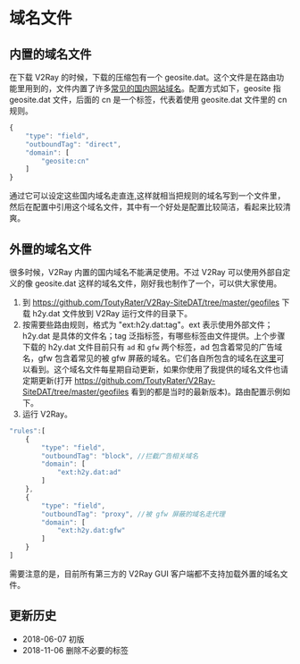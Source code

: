 # 域名文件

## 内置的域名文件
在下载 V2Ray 的时候，下载的压缩包有一个 geosite.dat。这个文件是在路由功能里用到的，文件内置了许多[常见的国内网站域名](https://github.com/v2ray/ext/blob/master/tools/geosites/cn.go)。配置方式如下，geosite 指 geosite.dat 文件，后面的 cn 是一个标签，代表着使用 geosite.dat 文件里的 cn 规则。
```javascript
{
    "type": "field",
    "outboundTag": "direct",
    "domain": [
        "geosite:cn"
    ]
}
```
通过它可以设定这些国内域名走直连,这样就相当把规则的域名写到一个文件里，然后在配置中引用这个域名文件，其中有一个好处是配置比较简洁，看起来比较清爽。

## 外置的域名文件

很多时候，V2Ray 内置的国内域名不能满足使用。不过 V2Ray 可以使用外部自定义的像 geosite.dat 这样的域名文件，刚好我也制作了一个，可以供大家使用。

1. 到 https://github.com/ToutyRater/V2Ray-SiteDAT/tree/master/geofiles 下载 h2y.dat 文件放到 V2Ray 运行文件的目录下。
1. 按需要些路由规则，格式为 "ext:h2y.dat:tag"。ext 表示使用外部文件；h2y.dat 是具体的文件名；tag 泛指标签，有哪些标签由文件提供。上个步骤下载的 h2y.dat 文件目前只有 `ad` 和 `gfw` 两个标签，ad 包含着常见的广告域名，gfw 包含着常见的被 gfw 屏蔽的域名。它们各自所包含的域名在[这里](https://github.com/ToutyRater/v2ray-SiteDAT/tree/master/h2y)可以看到。这个域名文件每星期自动更新，如果你使用了我提供的域名文件也请定期更新(打开 https://github.com/ToutyRater/V2Ray-SiteDAT/tree/master/geofiles 看到的都是当时的最新版本)。路由配置示例如下。
1. 运行 V2Ray。
```javascript
"rules":[
    {
        "type": "field",
        "outboundTag": "block", //拦截广告相关域名
        "domain": [
            "ext:h2y.dat:ad"
        ]
    },
    {
        "type": "field",
        "outboundTag": "proxy", //被 gfw 屏蔽的域名走代理
        "domain": [
            "ext:h2y.dat:gfw"
        ]
    }
]
```

需要注意的是，目前所有第三方的 V2Ray GUI 客户端都不支持加载外置的域名文件。

## 更新历史

- 2018-06-07 初版
- 2018-11-06 删除不必要的标签
